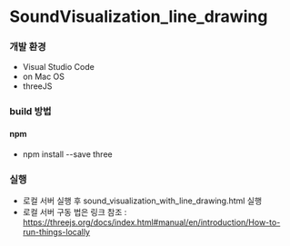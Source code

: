 # SoundVisualization_line_drawing

### 개발 환경
* Visual Studio Code
* on Mac OS
* threeJS

### build 방법
#### npm
* npm install --save three

### 실행
 * 로컬 서버 실행 후 sound_visualization_with_line_drawing.html 실행
 * 로컬 서버 구동 법은 링크 참조 : https://threejs.org/docs/index.html#manual/en/introduction/How-to-run-things-locally
